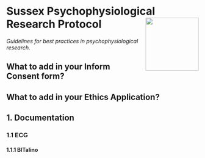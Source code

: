 # Sussex Psychophysiological Research Protocol <img src='https://upload.wikimedia.org/wikipedia/commons/3/34/University_of_Sussex_Logo.svg' align="right" height="139" />

*Guidelines for best practices in psychophysiological research.*

## What to add in your Inform Consent form?


## What to add in your Ethics Application?


## 1. Documentation

### 1.1 ECG

#### 1.1.1 BITalino 




